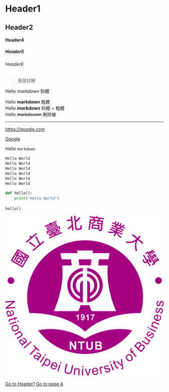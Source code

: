 # Header1
## Header2 

#### Header4
##### Header5
###### Header6

> 我是註解

Hello *markdown* 斜體

Hello **markdown** 粗體  
Hello ***markdown*** 斜體 + 粗體  
Hello ~~markdouwn~~ 刪除線

---

<https://google.com>

[Google](https:google.com)

Hello `markdown`

```
Hello World
Hello World
Hello World
Hello World
Hello World
Hello World
```

```python
def hello():
    print("Hello World")

hello()
```

![](./ntub.png)

[Go to Header1](#Header1)
[Go to page A](./a.md)